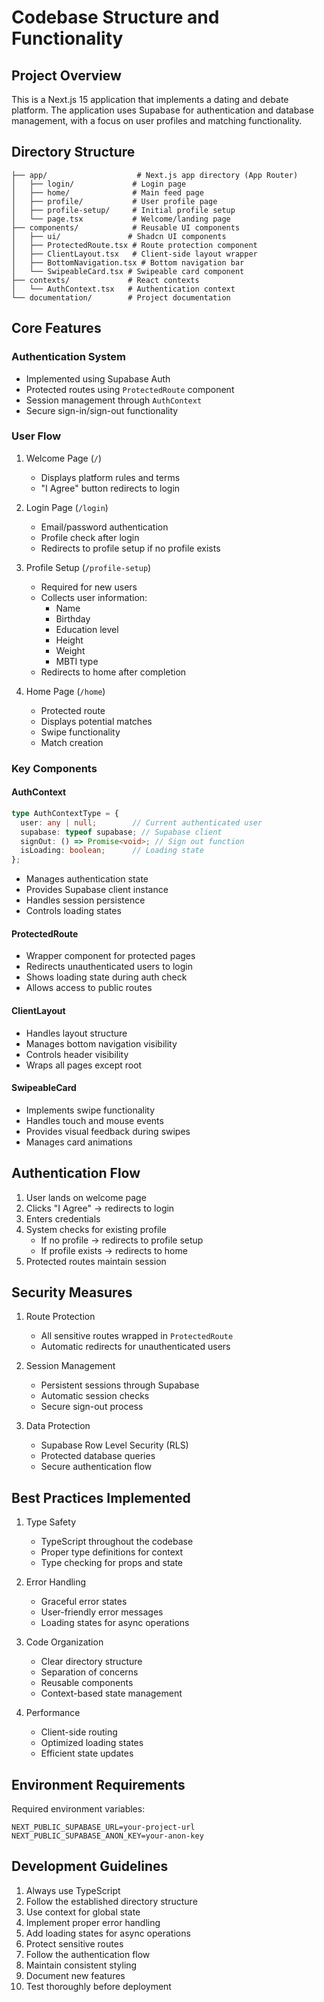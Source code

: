 # Codebase Structure and Functionality

## Project Overview
This is a Next.js 15 application that implements a dating and debate platform. The application uses Supabase for authentication and database management, with a focus on user profiles and matching functionality.

## Directory Structure

```
├── app/                    # Next.js app directory (App Router)
│   ├── login/             # Login page
│   ├── home/              # Main feed page
│   ├── profile/           # User profile page
│   ├── profile-setup/     # Initial profile setup
│   └── page.tsx           # Welcome/landing page
├── components/            # Reusable UI components
│   ├── ui/               # Shadcn UI components
│   ├── ProtectedRoute.tsx # Route protection component
│   ├── ClientLayout.tsx   # Client-side layout wrapper
│   ├── BottomNavigation.tsx # Bottom navigation bar
│   └── SwipeableCard.tsx # Swipeable card component
├── contexts/             # React contexts
│   └── AuthContext.tsx   # Authentication context
└── documentation/        # Project documentation
```

## Core Features

### Authentication System
- Implemented using Supabase Auth
- Protected routes using `ProtectedRoute` component
- Session management through `AuthContext`
- Secure sign-in/sign-out functionality

### User Flow
1. Welcome Page (`/`)
   - Displays platform rules and terms
   - "I Agree" button redirects to login

2. Login Page (`/login`)
   - Email/password authentication
   - Profile check after login
   - Redirects to profile setup if no profile exists

3. Profile Setup (`/profile-setup`)
   - Required for new users
   - Collects user information:
     - Name
     - Birthday
     - Education level
     - Height
     - Weight
     - MBTI type
   - Redirects to home after completion

4. Home Page (`/home`)
   - Protected route
   - Displays potential matches
   - Swipe functionality
   - Match creation

### Key Components

#### AuthContext
```typescript
type AuthContextType = {
  user: any | null;        // Current authenticated user
  supabase: typeof supabase; // Supabase client
  signOut: () => Promise<void>; // Sign out function
  isLoading: boolean;      // Loading state
};
```
- Manages authentication state
- Provides Supabase client instance
- Handles session persistence
- Controls loading states

#### ProtectedRoute
- Wrapper component for protected pages
- Redirects unauthenticated users to login
- Shows loading state during auth check
- Allows access to public routes

#### ClientLayout
- Handles layout structure
- Manages bottom navigation visibility
- Controls header visibility
- Wraps all pages except root

#### SwipeableCard
- Implements swipe functionality
- Handles touch and mouse events
- Provides visual feedback during swipes
- Manages card animations

## Authentication Flow

1. User lands on welcome page
2. Clicks "I Agree" → redirects to login
3. Enters credentials
4. System checks for existing profile
   - If no profile → redirects to profile setup
   - If profile exists → redirects to home
5. Protected routes maintain session

## Security Measures

1. Route Protection
   - All sensitive routes wrapped in `ProtectedRoute`
   - Automatic redirects for unauthenticated users

2. Session Management
   - Persistent sessions through Supabase
   - Automatic session checks
   - Secure sign-out process

3. Data Protection
   - Supabase Row Level Security (RLS)
   - Protected database queries
   - Secure authentication flow

## Best Practices Implemented

1. Type Safety
   - TypeScript throughout the codebase
   - Proper type definitions for context
   - Type checking for props and state

2. Error Handling
   - Graceful error states
   - User-friendly error messages
   - Loading states for async operations

3. Code Organization
   - Clear directory structure
   - Separation of concerns
   - Reusable components
   - Context-based state management

4. Performance
   - Client-side routing
   - Optimized loading states
   - Efficient state updates

## Environment Requirements

Required environment variables:
```env
NEXT_PUBLIC_SUPABASE_URL=your-project-url
NEXT_PUBLIC_SUPABASE_ANON_KEY=your-anon-key
```

## Development Guidelines

1. Always use TypeScript
2. Follow the established directory structure
3. Use context for global state
4. Implement proper error handling
5. Add loading states for async operations
6. Protect sensitive routes
7. Follow the authentication flow
8. Maintain consistent styling
9. Document new features
10. Test thoroughly before deployment 
